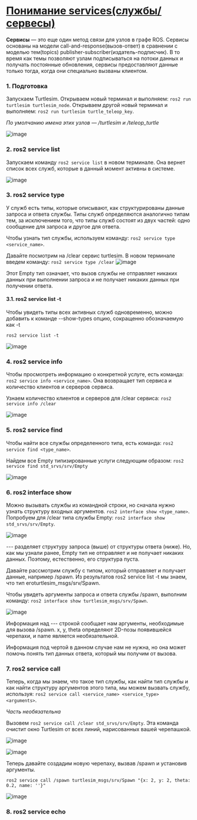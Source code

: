 # [Понимание services(службы/сервесы)](https://docs.ros.org/en/rolling/Tutorials/Beginner-CLI-Tools/Understanding-ROS2-Services/Understanding-ROS2-Services.html)

**Сервисы** — это еще один метод связи для узлов в графе ROS. 
Сервисы основаны на модели call-and-response(вызов-ответ) в сравнении с моделью тем(topics) publisher-subscriber(издатель-подписчик). 
В то время как темы позволяют узлам подписываться на потоки данных и получать постоянные обновления, 
сервисы предоставляют данные только тогда, когда они специально вызваны клиентом.

### 1. Подготовка

Запускаем Turtlesim. Открываем новый терминал и выполняем: `ros2 run turtlesim turtlesim_node`. Открываем другой новый терминал и выполняем: `ros2 run turtlesim turtle_teleop_key`.

*По умолчанию имена этих узлов — /turtlesim и /teleop_turtle*

![image](https://github.com/user-attachments/assets/8c6a731a-e2ed-49db-8667-0e64f34e073d)

### 2. ros2 service list

Запускаем команду `ros2 service list` в новом терминале. Она вернет список всех служб, которые в данный момент активны в системе.

![image](https://github.com/user-attachments/assets/c88ba7a1-5e33-48d7-b92a-b30cd78a5cf1)

### 3. ros2 service type
У служб есть типы, которые описывают, как структурированы данные запроса и ответа службы. 
Типы служб определяются аналогично типам тем, за исключением того, что типы служб состоят из двух частей: одно сообщение для запроса и другое для ответа.

Чтобы узнать тип службы, используем команду: `ros2 service type <service_name>`.

Давайте посмотрим на /clear сервис turtlesim. В новом терминале введем команду: `ros2 service type /clear`
![image](https://github.com/user-attachments/assets/52f8c299-0a7b-4e2f-85fa-a1bd32ed0ff8)

Этот Empty тип означает, что вызов службы не отправляет никаких данных при выполнении запроса и не получает никаких данных при получении ответа.

#### 3.1. ros2 service list -t

Чтобы увидеть типы всех активных служб одновременно, можно добавить к команде --show-types опцию, сокращенно обозначаемую как -t

`ros2 service list -t`

![image](https://github.com/user-attachments/assets/77b06c97-be26-4f4a-be5f-5044d5348a5a)

### 4. ros2 service info

Чтобы просмотреть информацию о конкретной услуге, есть команда: `ros2 service info <service_name>`. Она возвращает тип сервиса и количество клиентов и серверов сервиса.

Узнаем количество клиентов и серверов для /clear сервиса: `ros2 service info /clear`

![image](https://github.com/user-attachments/assets/22ade337-c59d-4d57-bf5d-edaf0e9b3434)

### 5. ros2 service find

Чтобы найти все службы определенного типа, есть команда: `ros2 service find <type_name>`.

Найдем все Empty типизированные услуги следующим образом: `ros2 service find std_srvs/srv/Empty`

![image](https://github.com/user-attachments/assets/d3af2b1f-787c-4143-836a-724526459bd2)

### 6. ros2 interface show

Можно вызывать службы из командной строки, но сначала нужно узнать структуру входных аргументов. `ros2 interface show <type_name>`.
Попробуем для /clear типа службы Empty: `ros2 interface show std_srvs/srv/Empty`.

![image](https://github.com/user-attachments/assets/1da52149-e095-4680-99c2-e4bcd830a897)

--- разделяет структуру запроса (выше) от структуры ответа (ниже). Но, как мы узнали ранее, Empty тип не отправляет и не получает никаких данных. Поэтому, естественно, его структура пуста.

Давайте рассмотрим службу с типом, который отправляет и получает данные, например /spawn. Из результатов ros2 service list -t мы знаем, что тип егоturtlesim_msgs/srv/Spawn.

Чтобы увидеть аргументы запроса и ответа службы /spawn, выполним команду: `ros2 interface show turtlesim_msgs/srv/Spawn`.

![image](https://github.com/user-attachments/assets/a936c438-92ae-4f87-8381-9c6553b42cf4)

Информация над --- строкой сообщает нам аргументы, необходимые для вызова /spawn. x, y, theta определяют 2D-позы появившейся черепахи, и name является необязательной.

Информация под чертой в данном случае нам не нужна, но она может помочь понять тип данных ответа, который мы получим от вызова.

### 7. ros2 service call

Теперь, когда мы знаем, что такое тип службы, как найти тип службы и как найти структуру аргументов этого типа, мы можем вызвать службу, используя: `ros2 service call <service_name> <service_type> <arguments>`.

*Часть <arguments> необязательна*

Вызовем `ros2 service call /clear std_srvs/srv/Empty`. Эта команда очистит окно Turtlesim от всех линий, нарисованных вашей черепашкой.

![image](https://github.com/user-attachments/assets/47a10828-c463-44cc-934b-ff3e394f66f4)

![image](https://github.com/user-attachments/assets/69e76f3f-4434-4cf7-9d85-4235039ab7d9)

Теперь давайте создадим новую черепаху, вызвав /spawn и установив аргументы. 
```
ros2 service call /spawn turtlesim_msgs/srv/Spawn "{x: 2, y: 2, theta: 0.2, name: ''}"
```
![image](https://github.com/user-attachments/assets/cded4b94-1ad9-43e5-ad31-8ed0ec36107d)

### 8. ros2 service echo
